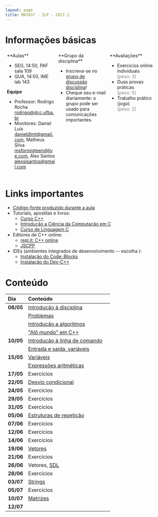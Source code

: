 ```yaml
---
layout: page
title: MATA37 - ILP - 2017.1
---
```


# Informações básicas

<div style="float: left; padding: 5px; width: 30%;" markdown="1">
**Aulas**

- SEG, 14:50, PAF sala 109
- QUA, 14:50, IME lab 143

**Equipe**

- Professor: Rodrigo Rocha <rodrigo@dcc.ufba.br>
- Monitores: Daniel Luis <danieldlmt@gmail.com>, Matheus Silva <msformigteen@live.com>, Alex Santos <alexsisantos@gmail.com>
</div>

<div style="float: left; padding: 5px; width: 30%;" markdown="1">
**Grupo da disciplina**

- Inscreva-se no [grupo de discussão disciplina](https://groups.google.com/forum/#!forum/mata37t05-20171)!
- Cheque seu e-mail diariamente: o grupo pode ser usado para comunicações importantes.
</div>

<div style="float: left; padding: 5px; width: 30%;" markdown="1">
**Avaliações**

- Exercícios online individuais<br/><span style="color: gray;">\[peso: 3\]</span>
- Duas provas práticas<br/><span style="color: gray;">\[peso: 5\]</span>
- Trabalho prático (jogo)<br/><span style="color: gray;">\[peso: 2\]</span>
</div>

<div style="clear: left;"></div>

# Links importantes

- [Código-fonte produzido durante a aula](https://github.com/rodrigorgs/aulas/tree/master/mata37/codigo)
- Tutoriais, apostilas e livros:
  - [Curso C++](http://excript.com/curso-cpp.html)
  - [Introdução a Ciência da Computação em C](https://www.ime.usp.br/~hitoshi/introducao/)
  - [Curso de Linguagem C][cursoC]
- Editores de C++ online:
	- [repl.it: C++ online][replit]
	- [JSCPP](https://felixhao28.github.io/JSCPP/)
- IDEs (ambientes integrados de desenvolvimento -- escolha ):
  - [Instalação do Code::Blocks](https://panda.ime.usp.br/panda/static/data/codeblocks/windows.html)
  - [Instalação do Dev-C++][devc]

# Conteúdo

<!-- |           | [Arquitetura de computadores](arquitetura)    |    |-->
<!-- |           | [Linguagens de programação](#!linguagens)     |                                | -->

| Dia       | Conteúdo                                           |                                 |
| :-------  | :------------------------------------------------- | :------------------------------ |
| **08/05** | [Introdução à disciplina](intro-ilp)               |                                 |
|           | [Problemas](intro-problemas)                       |                                 |
|           | [Introdução a algoritmos](algoritmo)               |                                 |
|           | ["Alô mundo" em C++](intro-cpp)                    |                                 |
| **10/05** | [Introdução à linha de comando][linux]             |                                 |
|           | [Entrada e saída, variáveis][io]                   |                                 |
| **15/05** | [Variáveis](variaveis)                             |                                 |
|           | [Expressões aritméticas](aritmetica)               |                                 |
| **17/05** | Exercícios                                         |                                 |
| **22/05** | [Desvio condicional][desvio]                       |                                 |
| **24/05** | Exercícios                                         |                                 |
| **29/05** | Exercícios                                         |                                 |
| **31/05** | Exercícios                                         |                                 |
| **05/06** | [Estruturas de repetição](repeticao)               |                                 |
| **07/06** | Exercícios                                         |                                 |
| **12/06** | Exercícios                                         |                                 |
| **14/06** | Exercícios                                         |                                 |
| **19/06** | [Vetores][vetores]                                 |                                 |
| **21/06** | Exercícios                                         |                                 |
| **26/06** | Vetores, [SDL](sdl/)                               |                                 |
| **28/06** | Exercícios                                         |                                 |
| **03/07** | [Strings][strings]                                 |                                 |
| **05/07** | Exercícios                                         |                                 |
| **10/07** | [Matrizes][matrizes]                               |                                 |
| **12/07** |                                                    |                                 |

[io]: https://docs.google.com/presentation/d/1k1Pvv6SlGuumYC_zk_OW2GZYb7ue-pS2JaxO-ITTnLc/edit?usp=sharing
[desvio]: https://docs.google.com/presentation/d/1ziW7-IQMEHCXYp4YvUxgl8FZhu_WaWdX9vtNjRWo6cA/edit?usp=sharing

<!-- 
|           | [Resolução de problemas](#!qa)                |                                |
|           | [Entrada e saída](#!entrada-saida.md)         |                                |

 -->
<!--

| **17/07** |                                               |                                     |
| **19/07** |                                               |                                     |
| **24/07** |                                               |                                     |
| **26/07** |                                               |                                     |
| **31/07** |                                               |                                     |
| **02/08** |                                               |                                     |
| **07/08** |                                               |                                     |
| **09/08** |                                               |                                     |
| **14/08** |                                               |                                     |
| **16/08** |                                               |                                     |
| **21/08** |                                               |                                     |
| **23/08** |                                               |                                     |
| **28/08** |                                               |                                     |
| **30/08** |                                               |                                     |
| **04/09** |                                               |                                     |
| **06/09** |                                               |                                     |
-->

<!-- Strings, matrizes, ordenação, busca binária, função/recursão -->


[cursoC]: http://equipe.nce.ufrj.br/adriano/c/apostila/texfiles/apostilaC.pdf
[replit]: https://repl.it/languages/cpp
[vetores]: https://docs.google.com/presentation/d/1QRhykZHZEJnj_noNEO5ebwdqX5iik9G8QEp5NXe1aPw/edit
[strings]: https://docs.google.com/presentation/d/1nu6lvyXXjpH-fjRcaCdlEyCxdRlWtYWbeZUzMKuHQ-U/edit
[matrizes]: https://docs.google.com/presentation/d/1wfDe5AFXdvvVaOf-Jdc-vQCUyOJlMF8Nz9Vqy_8fT-0/edit

[linux]: https://tutorial.djangogirls.org/pt/intro_to_command_line/
[devc]: http://linguagemc.com.br/tutorial-de-instalacao-do-dev-c/

<script type="text/javascript">
function desabilitaLinksComecadosPor(prefixo) {
  var links = $('a').filter(function (idx) { return $(this).attr('href').startsWith(prefixo); });
  links.contents().unwrap();  
}
$(document).ready(function () {
  desabilitaLinksComecadosPor('#!');
});
</script>